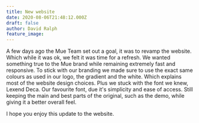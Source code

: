 ```yaml
---
title: New website
date: 2020-08-06T21:48:12.000Z
draft: false
author: David Ralph
feature_image: 
---
```


A few days ago the Mue Team set out a goal, it was to revamp the website. Which while it was ok, we felt it was time for a refresh. We wanted something true to the Mue brand while remaining extremely fast and responsive.
To stick with our branding we made sure to use the exact same colours as used in our logo, the gradient and the white. Which explains most of the website design choices. Plus we stuck with the font we knew, Lexend Deca. Our favourite font, due it's simplicity and ease of access. Still keeping the main and best parts of the original, such as the demo, while giving it a better overall feel.

I hope you enjoy this update to the website.
